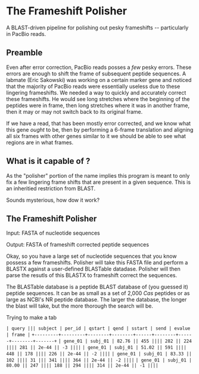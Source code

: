 The Frameshift Polisher
=======================

A BLAST-driven pipeline for polishing out pesky frameshifts -- particularly in PacBio reads.

Preamble
--------

Even after error correction, PacBio reads posses a *few* pesky errors. These errors are enough to shift the frame of subsequent peptide sequences. A labmate (Eric Sakowski) was working on a certain marker gene and noticed that the majority of PacBio reads were essentially useless due to these lingering frameshifts. We needed a way to quickly and accurately correct these frameshifts. He would see long stretches where the beginning of the peptides were in frame, then long stretches where it was in another frame, then it may or may not switch back to its original frame.

If we have a read, that has been mostly error corrected, and we know what this gene *ought* to be, then by performing a 6-frame translation and aligning all six frames with other genes similar to it we should be able to see what regions are in what frames.

What is it capable of ?
-----------------------

As the "polisher" portion of the name implies this program is meant to only fix a few lingering frame shifts that are present in a given sequence. This is an inheritied restriction from BLAST.

Sounds mysterious, how dow it work?

The Frameshift Polisher
-----------------------

Input: FASTA of nucleotide sequences

Output: FASTA of frameshift corrected peptide sequences

Okay, so you have a large set of nucleotide sequences that you know possess a few frameshifts. Polisher will take this FASTA file and perform a BLASTX against a user-defined BLASTable datadase. Polisher will then parse the resutls of this BLASTX to frameshift correct the sequences.

The BLASTable database is a peptide BLAST database of (you guessed it) peptide sequences. It can be as small as a set of 2,000 *Cas* peptides or as large as NCBI's NR peptide database. The larger the database, the longer the blast will take, but the more thorough the search will be.

Trying to make a       tab

`| query ||| subject | per_id | qstart | qend | sstart | send | evalue | frame |`
`+---------+---------+--------+--------+------+--------+------+--------+-------+`
`| gene_01 | subj_01 | 82.76 || 455 |||| 282 || 224 |||| 281 || 2e-44 || -3 ||||`
`| gene_01 | subj_01 | 51.02 || 591 |||| 448 || 178 |||| 226 || 2e-44 || -2 ||||`
`| gene_01 | subj_01 | 83.33 || 102 |||| 31 ||| 341 |||| 364 || 2e-44 || -2 ||||`
`| gene_01 | subj_01 | 80.00 || 247 |||| 188 || 294 |||| 314 || 2e-44 || -1 ||||`